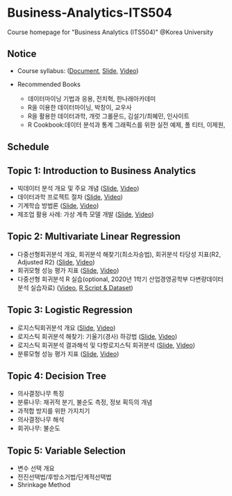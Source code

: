 # Business-Analytics-ITS504
Course homepage for "Business Analytics (ITS504)" @Korea University

## Notice
* Course syllabus: ([Document](), [Slide](), [Video]())

* Recommended Books
  * 데이터마이닝 기법과 응용, 전치혁, 한나래아카데미
  * R을 이용한 데이터마이닝, 박창이, 교우사
  * R을 활용한 데이터과학, 개럿 그롤문드, 김설기/최혜민, 인사이트
  * R Cookbook:데이터 분석과 통계 그래픽스를 위한 실전 예제, 폴 티터, 이제원, 

## Schedule
## Topic 1: Introduction to Business Analytics
* 빅데이터 분석 개요 및 주요 개념 ([Slide](https://github.com/pilsung-kang/Business-Analytics-ITS504-/blob/master/01%20Introduction%20to%20Data%20Analytics/01-1_Introduction_Data%20Science%20Overview.pdf), [Video](https://www.youtube.com/watch?v=_ZQraxlhfNE&list=PLetSlH8YjIfXMOuS4piqzJRvSZorDnNUm&index=2))
* 데이터과학 프로젝트 절차 ([Slide](https://github.com/pilsung-kang/Business-Analytics-ITS504-/blob/master/01%20Introduction%20to%20Data%20Analytics/01-2_Introduction_Data%20Science%20Process.pdf), [Video](https://www.youtube.com/watch?v=lq5JnbeKBxk&list=PLetSlH8YjIfXMOuS4piqzJRvSZorDnNUm&index=3))
* 기계학습 방법론 ([Slide](https://github.com/pilsung-kang/Business-Analytics-ITS504-/blob/master/01%20Introduction%20to%20Data%20Analytics/01-3_Introduction_Machine%20Learning.pdf), [Video](https://www.youtube.com/watch?v=dH9nkE289rY&list=PLetSlH8YjIfXMOuS4piqzJRvSZorDnNUm&index=4))
* 제조업 활용 사례: 가상 계측 모델 개발 ([Slide](https://github.com/pilsung-kang/Business-Analytics-ITS504-/blob/master/01%20Introduction%20to%20Data%20Analytics/01-4_Introduction_Case%20Study.pdf), [Video](https://www.youtube.com/watch?v=ufSc85ZkBvM&list=PLetSlH8YjIfXMOuS4piqzJRvSZorDnNUm&index=5))

## Topic 2: Multivariate Linear Regression
* 다중선형회귀분석 개요, 회귀분석 해찾기(최소자승법), 회귀분석 타당성 지표(R2, Adjusted R2) ([Slide](https://github.com/pilsung-kang/Business-Analytics-ITS504-/blob/master/02%20Multiple%20Linear%20Regression/02_1_Multiple%20Linear%20Regression.pdf), [Video](https://www.youtube.com/watch?v=UIdvUPLQIIY&list=PLetSlH8YjIfXMOuS4piqzJRvSZorDnNUm&index=5))
* 회귀모형 성능 평가 지표 ([Slide](https://github.com/pilsung-kang/Business-Analytics-ITS504-/blob/master/02%20Multiple%20Linear%20Regression/02_2_Evaluating%20Regression%20Models.pdf), [Video](https://www.youtube.com/watch?v=BZVLIP6OHGg&list=PLetSlH8YjIfXMOuS4piqzJRvSZorDnNUm&index=7))
* 다중선형 회귀분석 R 실습(optional, 2020년 1학기 산업경영공학부 다변량데이터분석 실습자료) ([Video](https://www.youtube.com/watch?v=iB9LKe5pgc0&list=PLetSlH8YjIfWKLpMp-r6enJvnk6L93wz2&index=8), [R Script & Dataset](https://github.com/pilsung-kang/multivariate-data-analysis/blob/master/02%20Multiple%20Linear%20Regression/R_Exercise_MLR.zip))

## Topic 3: Logistic Regression
* 로지스틱회귀분석 개요 ([Slide](https://github.com/pilsung-kang/Business-Analytics-ITS504-/blob/master/03%20Logistic%20Regression/03-1_Logistic%20Regression_Formulation.pdf), [Video](https://www.youtube.com/watch?v=BgB2NB7fLiM&list=PLetSlH8YjIfXMOuS4piqzJRvSZorDnNUm&index=8))
* 로지스틱 회귀분석 해찾기: 기울기(경사) 하강법 ([Slide](https://github.com/pilsung-kang/Business-Analytics-ITS504-/blob/master/03%20Logistic%20Regression/03-2_Logistic%20Regression_Learning.pdf), [Video](https://www.youtube.com/watch?v=kgIaWJvQdUQ&list=PLetSlH8YjIfXMOuS4piqzJRvSZorDnNUm&index=9))
* 로지스틱 회귀분석 결과해석 및 다항로지스틱 회귀분석 ([Slide](https://github.com/pilsung-kang/Business-Analytics-ITS504-/blob/master/03%20Logistic%20Regression/03-3_Logistic%20Regression_Interpretation.pdf), [Video](https://www.youtube.com/watch?v=0rQC7_lShzs&list=PLetSlH8YjIfXMOuS4piqzJRvSZorDnNUm&index=10))
* 분류모형 성능 평가 지표 ([Slide](https://github.com/pilsung-kang/Business-Analytics-ITS504-/blob/master/03%20Logistic%20Regression/03-4_Classification%20Performance%20Evaluation.pdf), [Video](https://www.youtube.com/watch?v=LVelNNOB4c0&list=PLetSlH8YjIfXMOuS4piqzJRvSZorDnNUm&index=11))

## Topic 4: Decision Tree
* 의사결정나무 특징
* 분류나무: 재귀적 분기, 불순도 측정, 정보 획득의 개념
* 과적합 방지를 위한 가지치기
* 의사결정나무 해석
* 회귀나무: 불순도 

## Topic 5: Variable Selection
* 변수 선택 개요
* 전진선택법/후방소거법/단계적선택법
* Shrinkage Method



